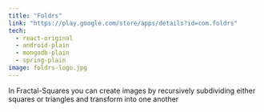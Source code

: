 ```yaml
---
title: "Foldrs"
link: "https://play.google.com/store/apps/details?id=com.foldrs"
tech:
  - react-original
  - android-plain
  - mongodb-plain
  - spring-plain
image: foldrs-logo.jpg
---
```


In Fractal-Squares you can create images by recursively subdividing either squares or triangles and transform into one another

